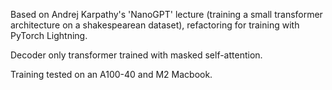 Based on Andrej Karpathy's 'NanoGPT' lecture (training a small transformer architecture on a shakespearean dataset), refactoring for training with PyTorch Lightning.

Decoder only transformer trained with masked self-attention.

Training tested on an A100-40 and M2 Macbook.
